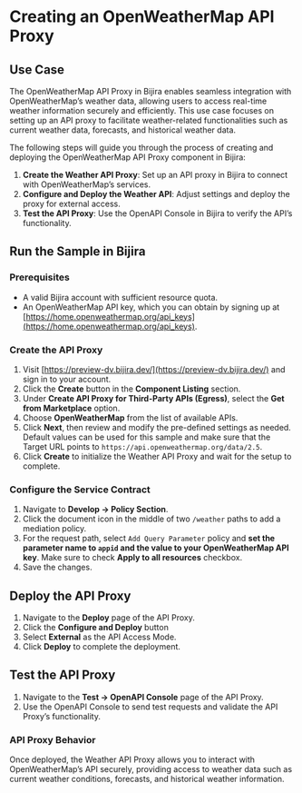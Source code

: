 # Creating an OpenWeatherMap API Proxy

## Use Case

The OpenWeatherMap API Proxy in Bijira enables seamless integration with OpenWeatherMap’s weather data, allowing users to access real-time weather information securely and efficiently. This use case focuses on setting up an API proxy to facilitate weather-related functionalities such as current weather data, forecasts, and historical weather data.

The following steps will guide you through the process of creating and deploying the OpenWeatherMap API Proxy component in Bijira:

1. **Create the Weather API Proxy**: Set up an API proxy in Bijira to connect with OpenWeatherMap’s services.
2. **Configure and Deploy the Weather API**: Adjust settings and deploy the proxy for external access.
3. **Test the API Proxy**: Use the OpenAPI Console in Bijira to verify the API’s functionality.

## Run the Sample in Bijira

### Prerequisites

- A valid Bijira account with sufficient resource quota.
- An OpenWeatherMap API key, which you can obtain by signing up at [https://home.openweathermap.org/api_keys](https://home.openweathermap.org/api_keys).

### Create the API Proxy

1. Visit [https://preview-dv.bijira.dev/](https://preview-dv.bijira.dev/) and sign in to your account.
2. Click the **Create** button in the **Component Listing** section.
3. Under **Create API Proxy for Third-Party APIs (Egress)**, select the **Get from Marketplace** option.
4. Choose **OpenWeatherMap** from the list of available APIs.
5. Click **Next**, then review and modify the pre-defined settings as needed. Default values can be used for this sample and make sure that the Target URL points to `https://api.openweathermap.org/data/2.5`.
6. Click **Create** to initialize the Weather API Proxy and wait for the setup to complete.

### Configure the Service Contract

1. Navigate to **Develop → Policy Section**.
2. Click the document icon in the middle of two `/weather` paths to add a mediation policy.
3. For the request path, select `Add Query Parameter` policy and **set the parameter name to `appid` and the value to your OpenWeatherMap API key**. Make sure to check **Apply to all resources** checkbox.
4. Save the changes.

## Deploy the API Proxy

1. Navigate to the **Deploy** page of the API Proxy.
2. Click the **Configure and Deploy** button
3. Select **External** as the API Access Mode.
4. Click **Deploy** to complete the deployment.

## Test the API Proxy

1. Navigate to the **Test → OpenAPI Console** page of the API Proxy.
2. Use the OpenAPI Console to send test requests and validate the API Proxy’s functionality.

### API Proxy Behavior

Once deployed, the Weather API Proxy allows you to interact with OpenWeatherMap’s API securely, providing access to weather data such as current weather conditions, forecasts, and historical weather information.
